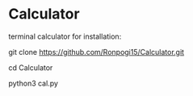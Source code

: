 # Calculator
terminal calculator
for installation:

git clone https://github.com/Ronpogi15/Calculator.git

cd Calculator

python3 cal.py

